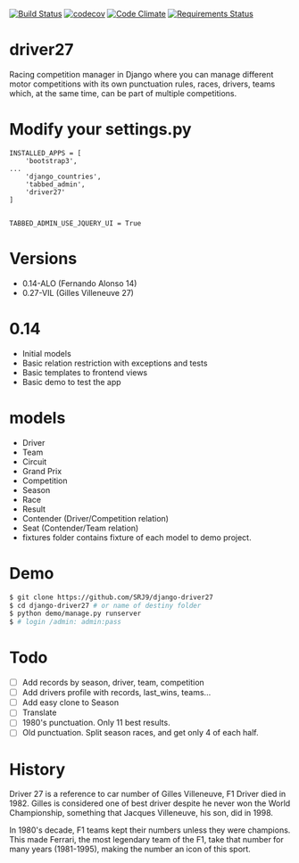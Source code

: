 [![Build Status](https://travis-ci.org/SRJ9/django-driver27.svg?branch=develop)](https://travis-ci.org/SRJ9/django-driver27)
[![codecov](https://codecov.io/gh/SRJ9/django-driver27/branch/develop/graph/badge.svg)](https://codecov.io/gh/SRJ9/django-driver27)
[![Code Climate](https://codeclimate.com/github/SRJ9/django-driver27/badges/gpa.svg)](https://codeclimate.com/github/SRJ9/django-driver27)
[![Requirements Status](https://requires.io/github/SRJ9/django-driver27/requirements.svg?branch=develop)](https://requires.io/github/SRJ9/django-driver27/requirements/?branch=develop)

# driver27
Racing competition manager in Django where you can manage different
motor competitions with its own punctuation rules, races, drivers, teams
which, at the same time, can be part of multiple competitions.

Modify your settings.py
=======================
```
INSTALLED_APPS = [
    'bootstrap3',
...
    'django_countries',
    'tabbed_admin',
    'driver27'
]


TABBED_ADMIN_USE_JQUERY_UI = True
```

Versions
========
- 0.14-ALO (Fernando Alonso 14)
- 0.27-VIL (Gilles Villeneuve 27)

0.14
====
- Initial models
- Basic relation restriction with exceptions and tests
- Basic templates to frontend views
- Basic demo to test the app

models
===========
- Driver
- Team
- Circuit
- Grand Prix
- Competition
- Season
- Race
- Result
- Contender (Driver/Competition relation)
- Seat (Contender/Team relation)
- fixtures folder contains fixture of each model to demo project.

Demo
====
```bash
$ git clone https://github.com/SRJ9/django-driver27
$ cd django-driver27 # or name of destiny folder
$ python demo/manage.py runserver
$ # login /admin: admin:pass
```

Todo
====
- [ ] Add records by season, driver, team, competition
- [ ] Add drivers profile with records, last_wins, teams...
- [ ] Add easy clone to Season
- [ ] Translate
- [ ] 1980's punctuation. Only 11 best results.
- [ ] Old punctuation. Split season races, and get only 4 of each half.

# History
Driver 27 is a reference to car number of Gilles Villeneuve, F1 Driver died in 1982. Gilles is considered one of best driver despite he never won the World Championship, something that Jacques Villeneuve, his son, did in 1998.

In 1980's decade, F1 teams kept their numbers unless they were champions. This made Ferrari, the most legendary team of the F1, take that number for many years (1981-1995), making the number an icon of this sport.
